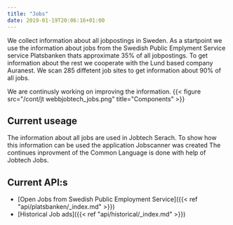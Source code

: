 ```yaml
---
title: "Jobs"
date: 2019-01-19T20:06:16+01:00
---
```


We collect information about all jobpostings in Sweden. As a startpoint we use the information about jobs from the Swedish Public Emplyment Service service Platsbanken thats approximate 35% of all jobpostings.  To get information about the rest we cooperate with the Lund based company Auranest. We scan 285 diffetent job sites to get information about 90% of all jobs.

We are continusly working on improving the information.
{{< figure src="/cont/jt webbjobtech_jobs.png" title="Components" >}}

## Current useage
The information about all jobs are used in Jobtech Serach.
To show how this information can be used the application Jobscanner was created
The continues inprovment of the Common Language is done with help of Jobtech Jobs.

## Current API:s
* [Open Jobs from Swedish Public Employment Service]({{< ref "api/platsbanken/_index.md" >}})
* [Historical Job ads]({{< ref "api/historical/_index.md" >}})


